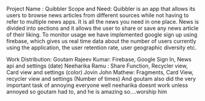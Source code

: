 Project Name : Quibbler 
Scope and Need:
Quibbler is an app that allows its users to browse news articles from different sources while not having to refer to multiple news apps. It is all the news you need in one place. News is divided into sections and it allows the user to share or save any news article of their liking. To monitor usage we have implemented google sign up using firebase, which gives us real time data about the number of users currently using the application, the user retention rate, user geographic diversity etc.

Work Distribution:
Goutam Rajeev Kumar: Firebase, Google Sign In, News api and settings (date)
Neeharika Ramu : Share Function, Recycler view, Card view and settings (color)
Jovin John Mathew: Fragments, Card View, recycler view and settings (Number of times)
And goutam also did the very important task of annoying everyone 
well neeharika doesnt work unless annoyed so goutam had to, and he is amazing so....worship him

